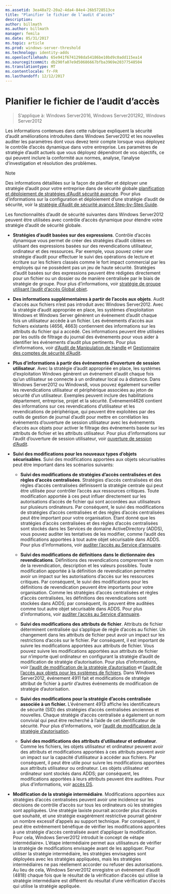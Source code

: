 ```yaml
---
ms.assetid: 3ea48a72-20a2-4da4-84e4-26b5728513ce
title: "Planifier le fichier de l’audit d’accès"
description: 
author: billmath
ms.author: billmath
manager: femila
ms.date: 05/31/2017
ms.topic: article
ms.prod: windows-server-threshold
ms.technology: identity-adds
ms.openlocfilehash: 65e941f6741298da54186be10bd9c0add115ea14
ms.sourcegitcommit: db290fa07e9d50686667bfba3969e20377548504
ms.translationtype: MT
ms.contentlocale: fr-FR
ms.lasthandoff: 12/12/2017
---
```

# <a name="plan-for-file-access-auditing"></a>Planifier le fichier de l’audit d’accès

>S’applique à: Windows Server2016, Windows Server2012R2, Windows Server2012

Les informations contenues dans cette rubrique expliquent la sécurité d’audit améliorations introduites dans Windows Server2012 et les nouvelles auditer les paramètres dont vous devez tenir compte lorsque vous déployez le contrôle d’accès dynamique dans votre entreprise. Les paramètres de stratégie d’audit actuels que vous déployez dépendront de vos objectifs, ce qui peuvent inclure la conformité aux normes, analyse, l’analyse d’investigation et résolution des problèmes.  
  
> [!NOTE]  
> Des informations détaillées sur la façon de planifier et déployer une stratégie d’audit pour votre entreprise dans de sécurité globale [planification et déploiement de stratégies d’Audit sécurité avancée](https://go.microsoft.com/fwlink/?LinkID=191139). Pour plus d’informations sur la configuration et déploiement d’une stratégie d’audit de sécurité, voir la [stratégie d’Audit de sécurité avancé Step-by-Step Guide](https://go.microsoft.com/fwlink/?LinkID=191141).  
  
Les fonctionnalités d’audit de sécurité suivantes dans Windows Server2012 peuvent être utilisées avec contrôle d’accès dynamique pour étendre votre stratégie d’audit de sécurité globale.  
  
-   **Stratégies d’audit basées sur des expressions**. Contrôle d’accès dynamique vous permet de créer des stratégies d’audit ciblées en utilisant des expressions basées sur des revendications utilisateur, ordinateur et des ressources. Par exemple, vous pouvez créer une stratégie d’audit pour effectuer le suivi des opérations de lecture et écriture sur les fichiers classés comme le fort impact commercial par les employés qui ne possèdent pas un jeu de haute sécurité. Stratégies d’audit basées sur des expressions peuvent être rédigées directement pour un fichier ou un dossier ou de manière centralisée par le biais de stratégie de groupe. Pour plus d’informations, voir [stratégie de groupe utilisant l’audit d’accès Global objet](https://go.microsoft.com/fwlink/?LinkId=241498).  
  
-   **Des informations supplémentaires à partir de l’accès aux objets**. Audit d’accès aux fichiers n’est pas introduit avec Windows Server2012. Avec la stratégie d’audit appropriée en place, les systèmes d’exploitation Windows et Windows Server génèrent un événement d’audit chaque fois un utilisateur accède à un fichier. Les événements d’accès aux fichiers existants (4656, 4663) contiennent des informations sur les attributs du fichier qui a accédé. Ces informations peuvent être utilisées par les outils de filtrage du journal des événements pour vous aider à identifier les événements d’audit plus pertinents. Pour plus d’informations, voir [d’Audit de Manipulation de Handle](https://technet.microsoft.com//library/dd772626(WS.10).aspx) et [Gestionnaire des comptes de sécurité d’Audit](https://go.microsoft.com/fwlink/?LinkId=241501).  
  
-   **Plus d’informations à partir des événements d’ouverture de session utilisateur**. Avec la stratégie d’audit appropriée en place, les systèmes d’exploitation Windows génèrent un événement d’audit chaque fois qu’un utilisateur se connecte à un ordinateur local ou à distance. Dans Windows Server2012 ou Windows8, vous pouvez également surveiller les revendications utilisateur et périphérique associées au jeton de sécurité d’un utilisateur. Exemples peuvent inclure des habilitations département, entreprise, projet et la sécurité. Événement4626 contient des informations sur ces revendications d’utilisateur et les revendications de périphérique, qui peuvent être exploitées par des outils de gestion de journal d’audit pour mettre en corrélation les événements d’ouverture de session utilisateur avec les événements d’accès aux objets pour activer le filtrage des événements basée sur les attributs de fichier et les attributs utilisateur. Pour plus d’informations sur l’audit d’ouverture de session utilisateur, voir [ouverture de session d’Audit](https://go.microsoft.com/fwlink/?LinkId=241502).  
  
-   **Suivi des modifications pour les nouveaux types d’objets sécurisables**. Suivi des modifications apportées aux objets sécurisables peut être important dans les scénarios suivants:  
  
    -   **Suivi des modifications de stratégies d’accès centralisées et des règles d’accès centralisées**. Stratégies d’accès centralisées et des règles d’accès centralisées définissent la stratégie centrale qui peut être utilisée pour contrôler l’accès aux ressources critiques. Toute modification apportée à ces peut influer directement sur les autorisations d’accès de fichier qui sont accordées aux utilisateurs sur plusieurs ordinateurs. Par conséquent, le suivi des modifications de stratégies d’accès centralisées et des règles d’accès centralisées peut être important pour votre organisation. Étant donné que les stratégies d’accès centralisées et des règles d’accès centralisées sont stockés dans les Services de domaine ActiveDirectory (ADDS), vous pouvez auditer les tentatives de les modifier, comme l’audit des modifications apportées à tout autre objet sécurisable dans ADDS. Pour plus d’informations, voir [auditer l’accès au Service d’annuaire](https://technet.microsoft.com/library/dd941618(WS.10).aspx).  
  
    -   **Suivi des modifications de définitions dans le dictionnaire des revendications**. Définitions des revendications comprennent le nom de la revendication, description et les valeurs possibles. Toute modification apportée à la définition de revendication permettre avoir un impact sur les autorisations d’accès sur les ressources critiques. Par conséquent, le suivi des modifications pour les définitions de revendication peuvent être importants pour votre organisation. Comme les stratégies d’accès centralisées et règles d’accès centralisées, les définitions des revendications sont stockées dans ADDS; par conséquent, ils peuvent être auditées comme tout autre objet sécurisable dans ADDS. Pour plus d’informations, voir [auditer l’accès au Service d’annuaire](https://technet.microsoft.com/library/dd941618(WS.10).aspx).  
  
    -   **Suivi des modifications des attributs de fichier**. Attributs de fichier déterminent centralisée qui s’applique de règle d’accès au fichier. Un changement dans les attributs de fichier peut avoir un impact sur les restrictions d’accès sur le fichier. Par conséquent, il est important de suivre les modifications apportées aux attributs de fichier. Vous pouvez suivre les modifications apportées aux attributs de fichier sur n’importe quel ordinateur en configurant la stratégie d’audit de modification de stratégie d’autorisation. Pour plus d’informations, voir [l’audit de modification de la stratégie d’autorisation](https://go.microsoft.com/fwlink/?LinkId=241504) et [l’audit de l’accès aux objets pour les systèmes de fichiers](https://go.microsoft.com/fwlink/?LinkId=241505). Dans Windows Server2012, événement 4911 fait et modifications de stratégie attribut de fichier à partir d’autres événements de modification de stratégie d’autorisation.  
  
    -   **Suivi des modifications pour la stratégie d’accès centralisée associée à un fichier.** L’événement 4913 affiche les identificateurs de sécurité (SID) des stratégies d’accès centralisées anciennes et nouvelles. Chaque stratégie d’accès centralisée a également un nom convivial qui peut être recherché à l’aide de cet identificateur de sécurité. Pour plus d’informations, voir [l’audit de modification de la stratégie d’autorisation](https://go.microsoft.com/fwlink/?LinkId=241504).  
  
    -   **Suivi des modifications des attributs d’utilisateur et ordinateur**. Comme les fichiers, les objets utilisateur et ordinateur peuvent avoir des attributs et modifications apportées à ces attributs peuvent avoir un impact sur la capacité d’utilisateur à accéder aux fichiers. Par conséquent, il peut être utile pour suivre les modifications apportées aux attributs utilisateur ou ordinateur. Les objets utilisateur et ordinateur sont stockés dans ADDS; par conséquent, les modifications apportées à leurs attributs peuvent être auditées. Pour plus d’informations, voir [accès DS](https://go.microsoft.com/fwlink/?LinkId=241508).  
  
-   **Modification de la stratégie intermédiaire**. Modifications apportées aux stratégies d’accès centralisées peuvent avoir une incidence sur les décisions de contrôle d’accès sur tous les ordinateurs où les stratégies sont appliquées. Une stratégie laxiste pourrait accorder plus d’accès que souhaité, et une stratégie exagérément restrictive pourrait générer un nombre excessif d’appels au support technique. Par conséquent, il peut être extrêmement bénéfique de vérifier les modifications apportées à une stratégie d’accès centralisée avant d’appliquer la modification. Pour cela, Windows Server2012 introduit le concept de «étape intermédiaire». L’étape intermédiaire permet aux utilisateurs de vérifier la stratégie de modifications envisagée avant de les appliquer. Pour utiliser la stratégie intermédiaire, les stratégies envisagées sont déployées avec les stratégies appliquées, mais les stratégies intermédiaires ne pas réellement accorder ou refuser des autorisations. Au lieu de cela, Windows Server2012 enregistre un événement d’audit (4818) chaque fois que le résultat de la vérification d’accès qui utilise la stratégie intermédiaire est différent du résultat d’une vérification d’accès qui utilise la stratégie appliquée.  
  


